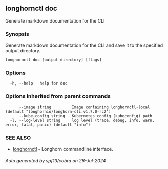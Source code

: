 ## longhornctl doc

Generate markdown documentation for the CLI

### Synopsis

Generate markdown documentation for the CLI and save it to the specified output directory.

```
longhornctl doc [output directory] [flags]
```

### Options

```
  -h, --help   help for doc
```

### Options inherited from parent commands

```
      --image string         Image containing longhornctl-local (default "longhornio/longhorn-cli:v1.7.0-rc2")
      --kube-config string   Kubernetes config (kubeconfig) path
  -l, --log-level string     log level (trace, debug, info, warn, error, fatal, panic) (default "info")
```

### SEE ALSO

* [longhornctl](longhornctl.md)	 - Longhorn commandline interface.

###### Auto generated by spf13/cobra on 26-Jul-2024
